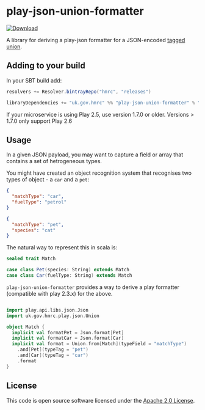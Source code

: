 # play-json-union-formatter

[ ![Download](https://api.bintray.com/packages/hmrc/releases/play-json-union-formatter/images/download.svg) ](https://bintray.com/hmrc/releases/play-json-union-formatter/_latestVersion)

A library for deriving a play-json formatter for a JSON-encoded [tagged union](https://en.wikipedia.org/wiki/Tagged_union).

## Adding to your build

In your SBT build add:

```scala
resolvers += Resolver.bintrayRepo("hmrc", "releases")

libraryDependencies += "uk.gov.hmrc" %% "play-json-union-formatter" % "x.x.x"
```

If your microservice is using Play 2.5, use version 1.7.0 or older. Versions > 1.7.0 only support Play 2.6

## Usage

In a given JSON payload, you may want to capture a field or array that contains a set of hetrogeneous types. 

You might have created an object recognition system that recognises two types of object - a `car` and a `pet`:

```json
{
  "matchType": "car",
  "fuelType": "petrol"
}
```

```json
{
  "matchType": "pet",
  "species": "cat"
}
```

The natural way to represent this in scala is: 

```scala
sealed trait Match

case class Pet(species: String) extends Match
case class Car(fuelType: String) extends Match
```

`play-json-union-formatter` provides a way to derive a play formatter (compatible with play 2.3.x) for the above. 

```scala

import play.api.libs.json.Json
import uk.gov.hmrc.play.json.Union

object Match { 
  implicit val formatPet = Json.format[Pet]
  implicit val formatCar = Json.format[Car]
  implicit val format = Union.from[Match](typeField = "matchType")
    .and[Pet](typeTag = "pet")
    .and[Car](typeTag = "car")
    .format
}
```

## License

This code is open source software licensed under the [Apache 2.0 License]("http://www.apache.org/licenses/LICENSE-2.0.html").
    
